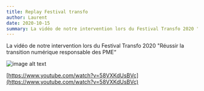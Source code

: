 ```yaml
---
title: Replay Festival transfo
author: Laurent
date: 2020-10-15
summary: La vidéo de notre intervention lors du Festival Transfo 2020 "Réussir la transition numérique responsable des PME“
---
```


La vidéo de notre intervention lors du Festival Transfo 2020 "Réussir la transition numérique responsable des PME“

![image alt text](/images/Replay_Festival_transfo.md0.png)

[https://www.youtube.com/watch?v=58VXKdUsBVc](https://www.youtube.com/watch?v=58VXKdUsBVc)
